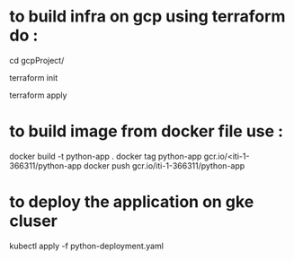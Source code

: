 # to build infra on gcp using terraform do : 


cd gcpProject/

terraform init

terraform apply

# to build image from docker file use :

docker build -t python-app .
docker tag python-app gcr.io/<iti-1-366311/python-app
docker push gcr.io/iti-1-366311/python-app
  
# to deploy the application on gke cluser 
  
 kubectl apply -f python-deployment.yaml
